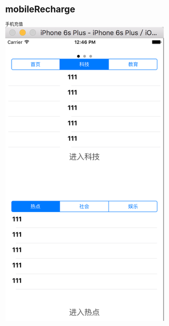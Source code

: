 # mobileRecharge
手机充值
![Alt text](https://github.com/chenyufeng1991/NewsClient/raw/master/Screenshots/2.png)
